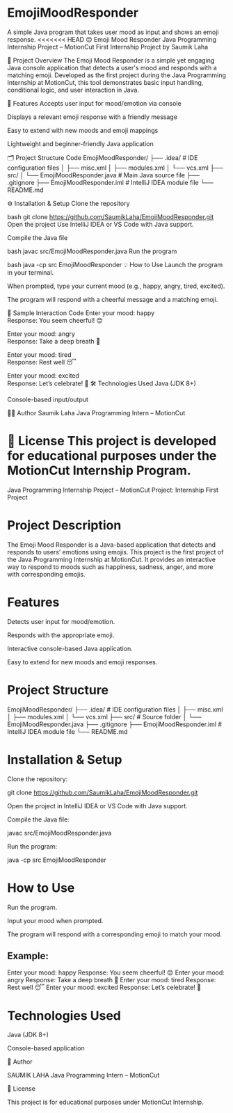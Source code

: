 # EmojiMoodResponder
A simple Java program that takes user mood as input and shows an emoji response.
<<<<<<< HEAD
😊 Emoji Mood Responder
Java Programming Internship Project – MotionCut First Internship Project by Saumik Laha

📌 Project Overview
The Emoji Mood Responder is a simple yet engaging Java console application that detects a user's mood and responds with a matching emoji. Developed as the first project during the Java Programming Internship at MotionCut, this tool demonstrates basic input handling, conditional logic, and user interaction in Java.

🎯 Features
Accepts user input for mood/emotion via console

Displays a relevant emoji response with a friendly message

Easy to extend with new moods and emoji mappings

Lightweight and beginner-friendly Java application

🗂️ Project Structure
Code
EmojiMoodResponder/
├── .idea/                  # IDE configuration files
│   ├── misc.xml
│   ├── modules.xml
│   └── vcs.xml
├── src/
│   └── EmojiMoodResponder.java  # Main Java source file
├── .gitignore
├── EmojiMoodResponder.iml       # IntelliJ IDEA module file
└── README.md

⚙️ Installation & Setup
Clone the repository

bash
git clone https://github.com/SaumikLaha/EmojiMoodResponder.git
Open the project Use IntelliJ IDEA or VS Code with Java support.

Compile the Java file

bash
javac src/EmojiMoodResponder.java
Run the program

bash
java -cp src EmojiMoodResponder
💡 How to Use
Launch the program in your terminal.

When prompted, type your current mood (e.g., happy, angry, tired, excited).

The program will respond with a cheerful message and a matching emoji.

🧪 Sample Interaction
Code
Enter your mood: happy  
Response: You seem cheerful! 😊

Enter your mood: angry  
Response: Take a deep breath 😤

Enter your mood: tired  
Response: Rest well 😴

Enter your mood: excited  
Response: Let’s celebrate! 🥳
🛠️ Technologies Used
Java (JDK 8+)

Console-based input/output

👨‍💻 Author
Saumik Laha Java Programming Intern – MotionCut

📄 License
This project is developed for educational purposes under the MotionCut Internship Program.
=======
Java Programming Internship Project – MotionCut
Project: Internship First Project

# Project Description

The Emoji Mood Responder is a Java-based application that detects and responds to users’ emotions using emojis. This project is the first project of the Java Programming Internship at MotionCut. It provides an interactive way to respond to moods such as happiness, sadness, anger, and more with corresponding emojis.

# Features

Detects user input for mood/emotion.

Responds with the appropriate emoji.

Interactive console-based Java application.

Easy to extend for new moods and emoji responses.

# Project Structure
EmojiMoodResponder/
├── .idea/                 # IDE configuration files
│   ├── misc.xml
│   ├── modules.xml
│   └── vcs.xml
├── src/                   # Source folder
│   └── EmojiMoodResponder.java
├── .gitignore
├── EmojiMoodResponder.iml  # IntelliJ IDEA module file
└── README.md

# Installation & Setup

Clone the repository:

git clone https://github.com/SaumikLaha/EmojiMoodResponder.git


Open the project in IntelliJ IDEA or VS Code with Java support.

Compile the Java file:

javac src/EmojiMoodResponder.java


Run the program:

java -cp src EmojiMoodResponder

# How to Use

Run the program.

Input your mood when prompted.

The program will respond with a corresponding emoji to match your mood.

## Example:

Enter your mood: happy
Response: You seem cheerful! 😊
Enter your mood: angry
Response: Take a deep breath 😤
Enter your mood: tired
Response: Rest well 😴
Enter your mood: excited
Response: Let’s celebrate! 🥳

# Technologies Used

Java (JDK 8+)

Console-based application

🔹 Author

SAUMIK LAHA
Java Programming Intern – MotionCut

🔹 License

This project is for educational purposes under MotionCut Internship.

